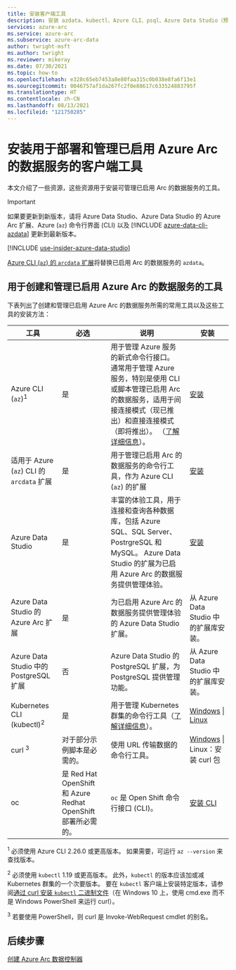 ```yaml
---
title: 安装客户端工具
description: 安装 azdata、kubectl、Azure CLI、psql、Azure Data Studio（预览体检成员）以及 Azure Data Studio 的 Arc 扩展
services: azure-arc
ms.service: azure-arc
ms.subservice: azure-arc-data
author: twright-msft
ms.author: twright
ms.reviewer: mikeray
ms.date: 07/30/2021
ms.topic: how-to
ms.openlocfilehash: e328c65eb7453a8e80faa315c0b038e8fa6f13e1
ms.sourcegitcommit: 0046757af1da267fc2f0e88617c633524883795f
ms.translationtype: HT
ms.contentlocale: zh-CN
ms.lasthandoff: 08/13/2021
ms.locfileid: "121750285"
---
```

# <a name="install-client-tools-for-deploying-and-managing-azure-arc-enabled-data-services"></a>安装用于部署和管理已启用 Azure Arc 的数据服务的客户端工具

本文介绍了一些资源，这些资源用于安装可管理已启用 Arc 的数据服务的工具。

> [!IMPORTANT]
> 如果要更新到新版本，请将 Azure Data Studio、Azure Data Studio 的 Azure Arc 扩展、Azure (`az`) 命令行界面 (CLI) 以及 [!INCLUDE [azure-data-cli-azdata](../../../includes/azure-data-cli-azdata.md)] 更新到最新版本。
>
> [!INCLUDE [use-insider-azure-data-studio](includes/use-insider-azure-data-studio.md)] 

[Azure CLI (`az`) 的 `arcdata` 扩展](reference/reference-az-arcdata-dc.md)将替换已启用 Arc 的数据服务的 `azdata`。

## <a name="tools-for-creating-and-managing-azure-arc-enabled-data-services"></a>用于创建和管理已启用 Azure Arc 的数据服务的工具

下表列出了创建和管理已启用 Azure Arc 的数据服务所需的常用工具以及这些工具的安装方法：

| 工具 | 必选 | 说明 | 安装 |
|---|---|---|---|
| Azure CLI (`az`)<sup>1</sup> | 是 | 用于管理 Azure 服务的新式命令行接口。 通常用于管理 Azure 服务，特别是使用 CLI 或脚本管理已启用 Arc 的数据服务，适用于间接连接模式（现已推出）和直接连接模式（即将推出）。 （[了解详细信息](/cli/azure/)）。 | [安装](/cli/azure/install-azure-cli) |
| 适用于 Azure (`az`) CLI 的 `arcdata` 扩展 | 是 | 用于管理已启用 Arc 的数据服务的命令行工具，作为 Azure CLI (`az`) 的扩展 | [安装](install-arcdata-extension.md) |
| Azure Data Studio | 是 | 丰富的体验工具，用于连接和查询各种数据库，包括 Azure SQL、SQL Server、PostrgreSQL 和 MySQL。 Azure Data Studio 的扩展为已启用 Azure Arc 的数据服务提供管理体验。 | [安装](/sql/azure-data-studio/download-azure-data-studio) |
| Azure Data Studio 的 Azure Arc 扩展 | 是 | 为已启用 Azure Arc 的数据服务提供管理体验的 Azure Data Studio 扩展。| 从 Azure Data Studio 中的扩展库安装。|
| Azure Data Studio 中的 PostgreSQL 扩展 | 否 | Azure Data Studio 的 PostgreSQL 扩展，为 PostgreSQL 提供管理功能。 | <!--{need link} [Install](../azure-data-studio/data-virtualization-extension.md) --> 从 Azure Data Studio 中的扩展库安装。|
| Kubernetes CLI (kubectl)<sup>2</sup> | 是 | 用于管理 Kubernetes 群集的命令行工具（[了解详细信息](https://kubernetes.io/docs/tasks/tools/install-kubectl/)）。 | [Windows](https://kubernetes.io/docs/tasks/tools/install-kubectl/#install-with-powershell-from-psgallery) \| [Linux](https://kubernetes.io/docs/tasks/tools/install-kubectl/#install-using-native-package-management) |
| curl <sup>3</sup> | 对于部分示例脚本是必需的。 | 使用 URL 传输数据的命令行工具。 | [Windows](https://curl.haxx.se/windows/) \| Linux：安装 curl 包 |
| oc | 是 Red Hat OpenShift 和 Azure Redhat OpenShift 部署所必需的。 |`oc` 是 Open Shift 命令行接口 (CLI)。 | [安装 CLI](https://docs.openshift.com/container-platform/4.6/cli_reference/openshift_cli/getting-started-cli.html#installing-the-cli)



<sup>1</sup> 必须使用 Azure CLI 2.26.0 或更高版本。 如果需要，可运行 `az --version` 来查找版本。

<sup>2</sup> 必须使用 `kubectl` 1.19 或更高版本。 此外，`kubectl` 的版本应该加或减 Kubernetes 群集的一个次要版本。 要在 `kubectl` 客户端上安装特定版本，请参阅[通过 curl 安装 `kubectl` 二进制文件](https://kubernetes.io/docs/tasks/tools/install-kubectl/#install-kubectl-binary-using-curl)（在 Windows 10 上，使用 cmd.exe 而不是 Windows PowerShell 来运行 curl）。

<sup>3</sup> 若要使用 PowerShell，则 curl 是 Invoke-WebRequest cmdlet 的别名。

## <a name="next-steps"></a>后续步骤

[创建 Azure Arc 数据控制器](create-data-controller.md)

